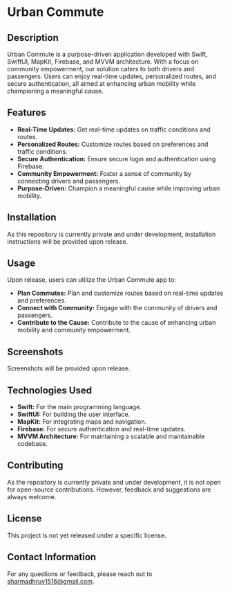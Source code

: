 # Urban Commute

## Description

Urban Commute is a purpose-driven application developed with Swift, SwiftUI, MapKit, Firebase, and MVVM architecture. With a focus on community empowerment, our solution caters to both drivers and passengers. Users can enjoy real-time updates, personalized routes, and secure authentication, all aimed at enhancing urban mobility while championing a meaningful cause.

## Features

- **Real-Time Updates:** Get real-time updates on traffic conditions and routes.
- **Personalized Routes:** Customize routes based on preferences and traffic conditions.
- **Secure Authentication:** Ensure secure login and authentication using Firebase.
- **Community Empowerment:** Foster a sense of community by connecting drivers and passengers.
- **Purpose-Driven:** Champion a meaningful cause while improving urban mobility.

## Installation

As this repository is currently private and under development, installation instructions will be provided upon release.

## Usage

Upon release, users can utilize the Urban Commute app to:

- **Plan Commutes:** Plan and customize routes based on real-time updates and preferences.
- **Connect with Community:** Engage with the community of drivers and passengers.
- **Contribute to the Cause:** Contribute to the cause of enhancing urban mobility and community empowerment.

## Screenshots

Screenshots will be provided upon release.

## Technologies Used

- **Swift:** For the main programming language.
- **SwiftUI:** For building the user interface.
- **MapKit:** For integrating maps and navigation.
- **Firebase:** For secure authentication and real-time updates.
- **MVVM Architecture:** For maintaining a scalable and maintainable codebase.

## Contributing

As the repository is currently private and under development, it is not open for open-source contributions. However, feedback and suggestions are always welcome.

## License

This project is not yet released under a specific license.

## Contact Information

For any questions or feedback, please reach out to [sharmadhruv1516@gmail.com](mailto:your-email@example.com).





